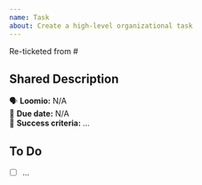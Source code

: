 ```yaml
---
name: Task
about: Create a high-level organizational task
---
```

Re-ticketed from #

## Shared Description

:speaking_head: **Loomio:** N/A  
:date: **Due date:** N/A  
:dart: **Success criteria:** ...  

## To Do

- [ ] ...
